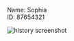 Name: Sophia     
ID: 87654321

![history screenshot](../../blob/master/Screenshot%202021-02-19%20at%2011.33.14%20PM.png)